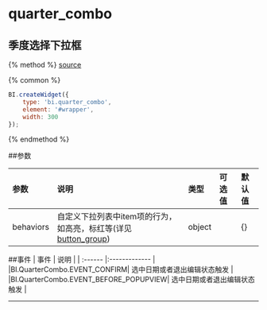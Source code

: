 # quarter_combo

## 季度选择下拉框

{% method %}
[source](https://jsfiddle.net/fineui/rw7ubwtj/)

{% common %}
```javascript
BI.createWidget({
    type: 'bi.quarter_combo',
    element: '#wrapper',
    width: 300
});
```

{% endmethod %}

##参数

| 参数    | 说明           | 类型  | 可选值 | 默认值
| :------ |:-------------  | :-----| :----|:----|
| behaviors    | 自定义下拉列表中item项的行为，如高亮，标红等(详见[button_group](../core/abstract/button_group.md)) |  object |     |     {}   |



##事件
| 事件    | 说明           |
| :------ |:------------- |
|BI.QuarterCombo.EVENT_CONFIRM| 选中日期或者退出编辑状态触发 |
|BI.QuarterCombo.EVENT_BEFORE_POPUPVIEW| 选中日期或者退出编辑状态触发 |


---